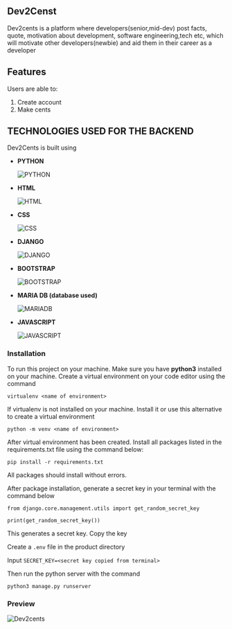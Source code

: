 ## Dev2Censt

Dev2cents is a platform where developers(senior,mid-dev) post facts, quote, motivation about development, software engineering,tech etc, which will motivate other developers(newbie) and aid them in their career as a developer

## Features

Users are able to:

1. Create account
2. Make cents

## TECHNOLOGIES USED FOR THE BACKEND

Dev2Cents is built using

- **PYTHON**

  ![PYTHON](https://github.com/ehuntober/Dev2cents/blob/main/static/tools/rsz_python.png)

- **HTML**

  ![HTML](https://github.com/ehuntober/Dev2cents/blob/main/static/tools/rsz_html.png)

- **CSS**

  ![CSS](https://github.com/ehuntober/Dev2cents/blob/main/static/tools/rsz_css.png)

- **DJANGO**
  
  ![DJANGO](https://github.com/ehuntober/Dev2cents/blob/main/static/tools/rsz_django.png)

- **BOOTSTRAP**

  ![BOOTSTRAP](https://github.com/ehuntober/Dev2cents/blob/main/static/tools/bootstrap-transformed.png)

- **MARIA DB (database used)**

  ![MARIADB](https://github.com/ehuntober/Dev2cents/blob/main/static/tools/rsz_mariadb.png)

- **JAVASCRIPT**

  ![JAVASCRIPT](https://github.com/ehuntober/Dev2cents/blob/main/static/tools/rsz_js.png)

### Installation

To run this project on your machine. Make sure you have __python3__ installed on your machine.
Create a virtual environment on your code editor using the command

```virtualenv <name of environment>```

If virtualenv is not installed on your machine. Install it or use this alternative to create a virtual environment

```python -m venv <name of environment>```

After virtual environment has been created. Install all packages listed in the requirements.txt file using the command
below:

```pip install -r requirements.txt```

All packages should install without errors.

After package installation, generate a secret key in your terminal with the command below

```
from django.core.management.utils import get_random_secret_key

print(get_random_secret_key())
```

This generates a secret key. Copy the key

Create a ```.env``` file in the product directory

Input ```SECRET_KEY=<secret key copied from terminal>```

Then run the python server with the command

```python3 manage.py runserver```

### Preview

![Dev2cents](https://github.com/ehuntober/Dev2cents/blob/main/static/tools/Screenshot1.png)

